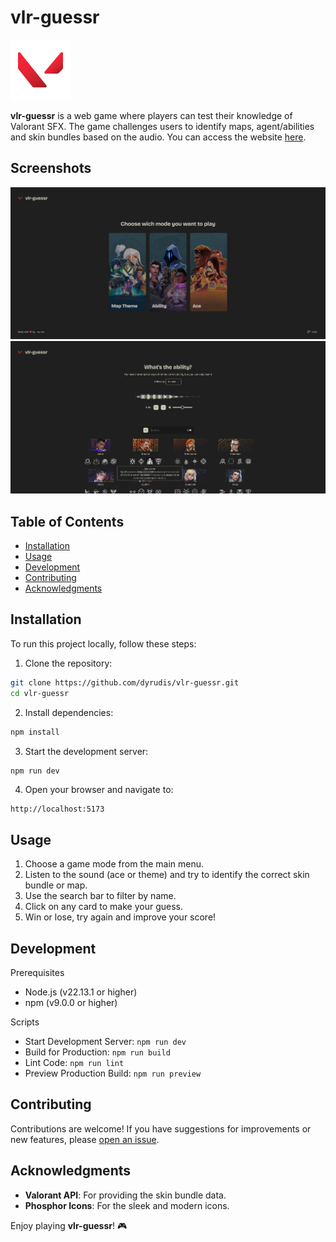# vlr-guessr

![vlr-guessr Icon](src/assets/icon.svg)

**vlr-guessr** is a web game where players can test their knowledge of Valorant SFX. The game challenges users to identify maps, agent/abilities and skin bundles based on the audio. You can access the website [here](https://vlr-guessr.pages.dev/).

## Screenshots

![alt text](images/screenshot1.png)
![alt text](images/screenshot2.png)

## Table of Contents

- [Installation](#installation)
- [Usage](#usage)
- [Development](#development)
- [Contributing](#contributing)
- [Acknowledgments](#acknowledgments)

## Installation

To run this project locally, follow these steps:

1. Clone the repository:

```bash
git clone https://github.com/dyrudis/vlr-guessr.git
cd vlr-guessr
```

2. Install dependencies:

```bash
npm install
```

3. Start the development server:

```bash
npm run dev
```

4. Open your browser and navigate to:

```plaintext
http://localhost:5173
```

## Usage

1. Choose a game mode from the main menu.
2. Listen to the sound (ace or theme) and try to identify the correct skin bundle or map.
3. Use the search bar to filter by name.
4. Click on any card to make your guess.
5. Win or lose, try again and improve your score!

## Development

Prerequisites

- Node.js (v22.13.1 or higher)
- npm (v9.0.0 or higher)

Scripts

- Start Development Server: `npm run dev`
- Build for Production: `npm run build`
- Lint Code: `npm run lint`
- Preview Production Build: `npm run preview`

## Contributing

Contributions are welcome! If you have suggestions for improvements or new features, please [open an issue](https://github.com/Dyrudis/vlr-guessr/issues/new).

## Acknowledgments

- **Valorant API**: For providing the skin bundle data.
- **Phosphor Icons**: For the sleek and modern icons.

Enjoy playing **vlr-guessr**! 🎮
